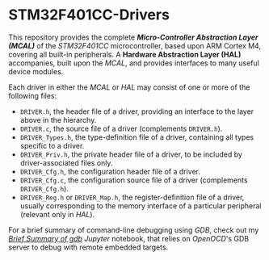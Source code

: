 # STM32F401CC-Drivers

This repository provides the complete ***Micro-Controller Abstraction Layer (MCAL)*** of the *STM32F401CC* microcontroller, based upon ARM Cortex M4, covering all built-in peripherals. A **Hardware Abstraction Layer (HAL)** accompanies, built upon the *MCAL*, and provides interfaces to many useful device modules.

Each driver in either the *MCAL* or *HAL* may consist of one or more of the following files:
* `DRIVER.h`, the header file of a driver, providing an interface to the layer above in the hierarchy.
* `DRIVER.c`, the source file of a driver (complements `DRIVER.h`).
* `DRIVER_Types.h`, the type-definition file of a driver, containing all types specific to a driver.
* `DRIVER_Priv.h`, the private header file of a driver, to be included by driver-associated files only.
* `DRIVER_Cfg.h`, the configuration header file of a driver.
* `DRIVER_Cfg.c`, the configuration source file of a driver (complements `DRIVER_Cfg.h`).
* `DRIVER_Reg.h` or `DRIVER_Map.h`, the register-definition file of a driver, usually corresponding to the memory interface of a particular peripheral (relevant only in *HAL*).

For a brief summary of command-line debugging using *GDB*, check out my [*Brief Summary of gdb*](brief_summary_of_gdb.ipynb) *Jupyter* notebook, that relies on *OpenOCD*'s GDB server to debug with remote embedded targets.
